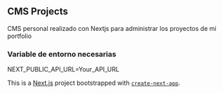 ## CMS Projects
CMS personal realizado con Nextjs para administrar los proyectos de mi portfolio

### Variable de entorno necesarias
NEXT_PUBLIC_API_URL=Your_API_URL

This is a [Next.js](https://nextjs.org/) project bootstrapped with [`create-next-app`](https://github.com/vercel/next.js/tree/canary/packages/create-next-app).